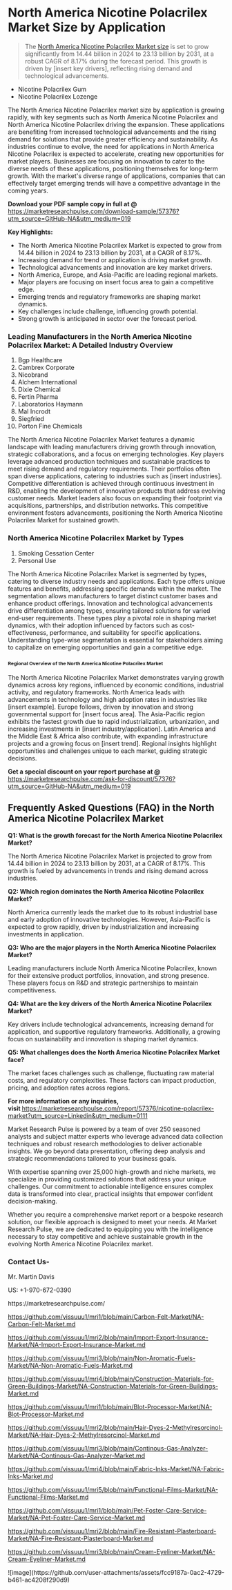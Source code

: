<h1>North America Nicotine Polacrilex Market&nbsp;Size by Application</h1><blockquote><p>The <a href="https://marketresearchpulse.com/download-sample/57376?utm_source=GitHub-NA&amp;utm_medium=019">North America Nicotine Polacrilex Market size</a> is set to grow significantly from 14.44 billion in 2024 to 23.13 billion by 2031, at a robust CAGR of 8.17% during the forecast period. This growth is driven by [insert key drivers], reflecting rising demand and technological advancements.</p></blockquote><ul><li>Nicotine Polacrilex Gum<li> Nicotine Polacrilex Lozenge</li></ul><p>The North America Nicotine Polacrilex market size by application is growing rapidly, with key segments such as North America Nicotine Polacrilex and North America Nicotine Polacrilex driving the expansion. These applications are benefiting from increased technological advancements and the rising demand for solutions that provide greater efficiency and sustainability. As industries continue to evolve, the need for applications in North America Nicotine Polacrilex is expected to accelerate, creating new opportunities for market players. Businesses are focusing on innovation to cater to the diverse needs of these applications, positioning themselves for long-term growth. With the market's diverse range of applications, companies that can effectively target emerging trends will have a competitive advantage in the coming years.</p><p><strong>Download your PDF sample copy in full at @ </strong><a href="https://marketresearchpulse.com/download-sample/57376?utm_source=GitHub-NA&amp;utm_medium=019">https://marketresearchpulse.com/download-sample/57376?utm_source=GitHub-NA&amp;utm_medium=019</a></p><p><strong>Key Highlights: </strong></p><ul><li>The North America Nicotine Polacrilex Market is expected to grow from 14.44 billion in 2024 to 23.13 billion by 2031, at a CAGR of 8.17%.</li><li>Increasing demand for trend or application is driving market growth.</li><li>Technological advancements and innovation are key market drivers.</li><li>North America, Europe, and Asia-Pacific are leading regional markets.</li><li>Major players are focusing on insert focus area to gain a competitive edge.</li><li>Emerging trends and regulatory frameworks are shaping market dynamics.</li><li>Key challenges include challenge, influencing growth potential.</li><li>Strong growth is anticipated in sector over the forecast period.</li></ul><h3>Leading Manufacturers in the North America Nicotine Polacrilex Market: A Detailed Industry Overview</h3><ol><li>Bgp Healthcare</li><li>Cambrex Corporate</li><li>Nicobrand</li><li>Alchem International</li><li>Dixie Chemical</li><li>Fertin Pharma</li><li>Laboratorios Haymann</li><li>Mal Incrodt</li><li>Siegfried</li><li>Porton Fine Chemicals</li></ol><div class="flex max-w-full flex-col flex-grow"><div class="min-h-8 text-message flex w-full flex-col items-end gap-2 whitespace-normal break-words [.text-message+&amp;]:mt-5" dir="auto" data-message-author-role="assistant" data-message-id="fd8432e4-4910-450d-b182-61b7bfb0a01f" data-message-model-slug="gpt-4o"><div class="flex w-full flex-col gap-1 empty:hidden first:pt-[3px]"><div class="markdown prose w-full break-words dark:prose-invert light"><p>The North America Nicotine Polacrilex Market features a dynamic landscape with leading manufacturers driving growth through innovation, strategic collaborations, and a focus on emerging technologies. Key players leverage advanced production techniques and sustainable practices to meet rising demand and regulatory requirements. Their portfolios often span diverse applications, catering to industries such as [insert industries]. Competitive differentiation is achieved through continuous investment in R&amp;D, enabling the development of innovative products that address evolving customer needs. Market leaders also focus on expanding their footprint via acquisitions, partnerships, and distribution networks. This competitive environment fosters advancements, positioning the North America Nicotine Polacrilex Market for sustained growth.</p></div></div></div></div><h3>North America Nicotine Polacrilex Market by Types</h3><ol><li>Smoking Cessation Center<li> Personal Use</li></ol><div class="flex max-w-full flex-col flex-grow"><div class="min-h-8 text-message flex w-full flex-col items-end gap-2 whitespace-normal break-words [.text-message+&amp;]:mt-5" dir="auto" data-message-author-role="assistant" data-message-id="084470be-0bb7-4664-bddf-5156b4f41249" data-message-model-slug="gpt-4o-mini"><div class="flex w-full flex-col gap-1 empty:hidden first:pt-[3px]"><div class="markdown prose w-full break-words dark:prose-invert light"><p>The North America Nicotine Polacrilex Market is segmented by types, catering to diverse industry needs and applications. Each type offers unique features and benefits, addressing specific demands within the market. The segmentation allows manufacturers to target distinct customer bases and enhance product offerings. Innovation and technological advancements drive differentiation among types, ensuring tailored solutions for varied end-user requirements. These types play a pivotal role in shaping market dynamics, with their adoption influenced by factors such as cost-effectiveness, performance, and suitability for specific applications. Understanding type-wise segmentation is essential for stakeholders aiming to capitalize on emerging opportunities and gain a competitive edge.</p></div></div></div></div><h3><span style="font-size: 11px;">Regional Overview of the North America Nicotine Polacrilex Market</span></h3><div class="flex max-w-full flex-col flex-grow"><div class="min-h-8 text-message flex w-full flex-col items-end gap-2 whitespace-normal break-words [.text-message+&amp;]:mt-5" dir="auto" data-message-author-role="assistant" data-message-id="e9038762-ce64-4e30-91c9-9bd413514231" data-message-model-slug="gpt-4o-mini"><div class="flex w-full flex-col gap-1 empty:hidden first:pt-[3px]"><div class="markdown prose w-full break-words dark:prose-invert light"><p>The North America Nicotine Polacrilex Market demonstrates varying growth dynamics across key regions, influenced by economic conditions, industrial activity, and regulatory frameworks. North America leads with advancements in technology and high adoption rates in industries like [insert example]. Europe follows, driven by innovation and strong governmental support for [insert focus area]. The Asia-Pacific region exhibits the fastest growth due to rapid industrialization, urbanization, and increasing investments in [insert industry/application]. Latin America and the Middle East &amp; Africa also contribute, with expanding infrastructure projects and a growing focus on [insert trend]. Regional insights highlight opportunities and challenges unique to each market, guiding strategic decisions.</p></div></div></div></div><p><strong>Get a special discount on your report purchase at @ </strong><a href="https://marketresearchpulse.com/ask-for-discount/57376?utm_source=GitHub-NA&amp;utm_medium=019">https://marketresearchpulse.com/ask-for-discount/57376?utm_source=GitHub-NA&amp;utm_medium=019</a></p><h2>Frequently Asked Questions (FAQ) in the North America Nicotine Polacrilex Market</h2><p><strong>Q1: What is the growth forecast for the North America Nicotine Polacrilex Market?</strong></p><p>The North America Nicotine Polacrilex Market is projected to grow from 14.44 billion in 2024 to 23.13 billion by 2031, at a CAGR of 8.17%. This growth is fueled by advancements in trends and rising demand across industries.</p><p><strong>Q2: Which region dominates the North America Nicotine Polacrilex Market?</strong></p><p>North America currently leads the market due to its robust industrial base and early adoption of innovative technologies. However, Asia-Pacific is expected to grow rapidly, driven by industrialization and increasing investments in application.</p><p><strong>Q3: Who are the major players in the North America Nicotine Polacrilex Market?</strong></p><p>Leading manufacturers include North America Nicotine Polacrilex, known for their extensive product portfolios, innovation, and strong presence. These players focus on R&amp;D and strategic partnerships to maintain competitiveness.</p><p><strong>Q4: What are the key drivers of the North America Nicotine Polacrilex Market?</strong></p><p>Key drivers include technological advancements, increasing demand for application, and supportive regulatory frameworks. Additionally, a growing focus on sustainability and innovation is shaping market dynamics.</p><p><strong>Q5: What challenges does the North America Nicotine Polacrilex Market face?</strong></p><p>The market faces challenges such as challenge, fluctuating raw material costs, and regulatory complexities. These factors can impact production, pricing, and adoption rates across regions.</p><p><strong>For more information or any inquiries, visit&nbsp;</strong><a href="https://marketresearchpulse.com/report/57376/nicotine-polacrilex-market?utm_source=Linkedin&utm_medium=0111">https://marketresearchpulse.com/report/57376/nicotine-polacrilex-market?utm_source=Linkedin&utm_medium=0111</a></p><p>Market Research Pulse is powered by a team of over 250 seasoned analysts and subject matter experts who leverage advanced data collection techniques and robust research methodologies to deliver actionable insights. We go beyond data presentation, offering deep analysis and strategic recommendations tailored to your business goals.</p><p>With expertise spanning over 25,000 high-growth and niche markets, we specialize in providing customized solutions that address your unique challenges. Our commitment to actionable intelligence ensures complex data is transformed into clear, practical insights that empower confident decision-making.</p><p>Whether you require a comprehensive market report or a bespoke research solution, our flexible approach is designed to meet your needs. At Market Research Pulse, we are dedicated to equipping you with the intelligence necessary to stay competitive and achieve sustainable growth in the evolving North America Nicotine Polacrilex market.</p><h3><strong>Contact Us-</strong></h3><p>Mr. Martin Davis</p><p>US: +1-970-672-0390</p><p>https://marketresearchpulse.com/</p><p><a href="https://github.com/vissuuu1/mri1/blob/main/Carbon-Felt-Market/NA-Carbon-Felt-Market.md">https://github.com/vissuuu1/mri1/blob/main/Carbon-Felt-Market/NA-Carbon-Felt-Market.md</a></p><p><a href="https://github.com/vissuuu1/mri2/blob/main/Import-Export-Insurance-Market/NA-Import-Export-Insurance-Market.md">https://github.com/vissuuu1/mri2/blob/main/Import-Export-Insurance-Market/NA-Import-Export-Insurance-Market.md</a></p><p><a href="https://github.com/vissuuu1/mri3/blob/main/Non-Aromatic-Fuels-Market/NA-Non-Aromatic-Fuels-Market.md">https://github.com/vissuuu1/mri3/blob/main/Non-Aromatic-Fuels-Market/NA-Non-Aromatic-Fuels-Market.md</a></p><p><a href="https://github.com/vissuuu1/mri4/blob/main/Construction-Materials-for-Green-Buildings-Market/NA-Construction-Materials-for-Green-Buildings-Market.md">https://github.com/vissuuu1/mri4/blob/main/Construction-Materials-for-Green-Buildings-Market/NA-Construction-Materials-for-Green-Buildings-Market.md</a></p><p><a href="https://github.com/vissuuu1/mri1/blob/main/Blot-Processor-Market/NA-Blot-Processor-Market.md">https://github.com/vissuuu1/mri1/blob/main/Blot-Processor-Market/NA-Blot-Processor-Market.md</a></p><p><a href="https://github.com/vissuuu1/mri2/blob/main/Hair-Dyes-2-Methylresorcinol-Market/NA-Hair-Dyes-2-Methylresorcinol-Market.md">https://github.com/vissuuu1/mri2/blob/main/Hair-Dyes-2-Methylresorcinol-Market/NA-Hair-Dyes-2-Methylresorcinol-Market.md</a></p><p><a href="https://github.com/vissuuu1/mri3/blob/main/Continous-Gas-Analyzer-Market/NA-Continous-Gas-Analyzer-Market.md">https://github.com/vissuuu1/mri3/blob/main/Continous-Gas-Analyzer-Market/NA-Continous-Gas-Analyzer-Market.md</a></p><p><a href="https://github.com/vissuuu1/mri4/blob/main/Fabric-Inks-Market/NA-Fabric-Inks-Market.md">https://github.com/vissuuu1/mri4/blob/main/Fabric-Inks-Market/NA-Fabric-Inks-Market.md</a></p><p><a href="https://github.com/vissuuu1/mri5/blob/main/Functional-Films-Market/NA-Functional-Films-Market.md">https://github.com/vissuuu1/mri5/blob/main/Functional-Films-Market/NA-Functional-Films-Market.md</a></p><p><a href="https://github.com/vissuuu1/mri1/blob/main/Pet-Foster-Care-Service-Market/NA-Pet-Foster-Care-Service-Market.md">https://github.com/vissuuu1/mri1/blob/main/Pet-Foster-Care-Service-Market/NA-Pet-Foster-Care-Service-Market.md</a></p><p><a href="https://github.com/vissuuu1/mri2/blob/main/Fire-Resistant-Plasterboard-Market/NA-Fire-Resistant-Plasterboard-Market.md">https://github.com/vissuuu1/mri2/blob/main/Fire-Resistant-Plasterboard-Market/NA-Fire-Resistant-Plasterboard-Market.md</a></p><p><a href="https://github.com/vissuuu1/mri3/blob/main/Cream-Eyeliner-Market/NA-Cream-Eyeliner-Market.md">https://github.com/vissuuu1/mri3/blob/main/Cream-Eyeliner-Market/NA-Cream-Eyeliner-Market.md</a></p>
![image](https://github.com/user-attachments/assets/fcc9187a-0ac2-4729-b461-ac4208f290d9)
